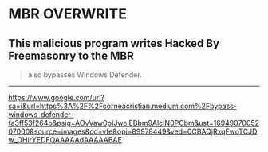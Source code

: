 # MBR OVERWRITE
This malicious program writes Hacked By Freemasonry to the MBR
----------------------------------------------------------------
> also bypasses Windows Defender.
---------------------------------
https://www.google.com/url?sa=i&url=https%3A%2F%2Fcorneacristian.medium.com%2Fbypass-windows-defender-fa3ff53f264b&psig=AOvVaw0pIJweiEBbm9AlcIN0PCbm&ust=1694907005207000&source=images&cd=vfe&opi=89978449&ved=0CBAQjRxqFwoTCJDw_OHirYEDFQAAAAAdAAAAABAE
